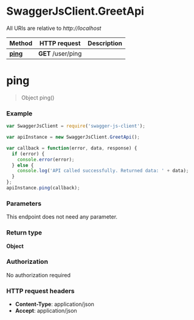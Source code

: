 # SwaggerJsClient.GreetApi

All URIs are relative to *http://localhost*

Method | HTTP request | Description
------------- | ------------- | -------------
[**ping**](GreetApi.md#ping) | **GET** /user/ping | 


<a name="ping"></a>
# **ping**
> Object ping()



### Example
```javascript
var SwaggerJsClient = require('swagger-js-client');

var apiInstance = new SwaggerJsClient.GreetApi();

var callback = function(error, data, response) {
  if (error) {
    console.error(error);
  } else {
    console.log('API called successfully. Returned data: ' + data);
  }
};
apiInstance.ping(callback);
```

### Parameters
This endpoint does not need any parameter.

### Return type

**Object**

### Authorization

No authorization required

### HTTP request headers

 - **Content-Type**: application/json
 - **Accept**: application/json

